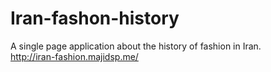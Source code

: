 # Iran-fashon-history

A single page application about the history of fashion in Iran. <br />
http://iran-fashion.majidsp.me/
